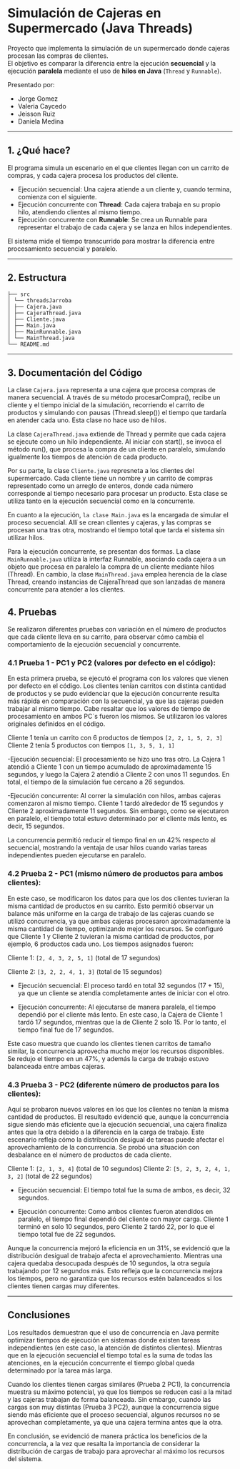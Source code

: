 # Simulación de Cajeras en Supermercado (Java Threads)

Proyecto que implementa la simulación de un supermercado donde cajeras procesan las compras de clientes.  
El objetivo es comparar la diferencia entre la ejecución **secuencial** y la ejecución **paralela** mediante el uso de **hilos en Java** (`Thread` y `Runnable`).  

Presentado por:  
- Jorge Gomez
- Valeria Caycedo
- Jeisson Ruiz
- Daniela Medina
---

## 1. ¿Qué hace?

El programa simula un escenario en el que clientes llegan con un carrito de compras, y cada cajera procesa los productos del cliente.  

- Ejecución secuencial: Una cajera atiende a un cliente y, cuando termina, comienza con el siguiente.  
- Ejecución concurrente con **Thread**: Cada cajera trabaja en su propio hilo, atendiendo clientes al mismo tiempo.  
- Ejecución concurrente con **Runnable**: Se crea un Runnable para representar el trabajo de cada cajera y se lanza en hilos independientes.  

El sistema mide el tiempo transcurrido para mostrar la diferencia entre procesamiento secuencial y paralelo.  

---

## 2. Estructura

```
├── src
│ └── threadsJarroba
│ ├── Cajera.java
│ ├── CajeraThread.java
│ ├── Cliente.java
│ ├── Main.java
│ ├── MainRunnable.java
│ └── MainThread.java
└── README.md
```
---

## 3. Documentación del Código

La clase `Cajera.java` representa a una cajera que procesa compras de manera secuencial. A través de su método procesarCompra(), recibe un cliente y el tiempo inicial de la simulación, recorriendo el carrito de productos y simulando con pausas (Thread.sleep()) el tiempo que tardaría en atender cada uno. Esta clase no hace uso de hilos.

La clase `CajeraThread.java` extiende de Thread y permite que cada cajera se ejecute como un hilo independiente. Al iniciar con start(), se invoca el método run(), que procesa la compra de un cliente en paralelo, simulando igualmente los tiempos de atención de cada producto.

Por su parte, la clase `Cliente.java` represneta a los clientes del supermercado. Cada cliente tiene un nombre y un carrito de compras representado como un arreglo de enteros, donde cada número corresponde al tiempo necesario para procesar un producto. Esta clase se utiliza tanto en la ejecución secuencial como en la concurrente.

En cuanto a la ejecución, `la clase Main.java` es la encargada de simular el proceso secuencial. Allí se crean clientes y cajeras, y las compras se procesan una tras otra, mostrando el tiempo total que tarda el sistema sin utilizar hilos.

Para la ejecución concurrente, se presentan dos formas. La clase `MainRunnable.java` utiliza la interfaz Runnable, asociando cada cajera a un objeto que procesa en paralelo la compra de un cliente mediante hilos (Thread). En cambio, la clase `MainThread.java` emplea herencia de la clase Thread, creando instancias de CajeraThread que son lanzadas de manera concurrente para atender a los clientes.

## 4. Pruebas

Se realizaron diferentes pruebas con variación en el número de productos que cada cliente lleva en su carrito, para observar cómo cambia el comportamiento de la ejecución secuencial y concurrente.

### 4.1 Prueba 1 - PC1 y PC2 (valores por defecto en el código):
En esta primera prueba, se ejecutó el programa con los valores que vienen por defecto en el código. Los clientes tenían carritos con distinta cantidad de productos y se pudo evidenciar que la ejecución concurrente resulta más rápida en comparación con la secuencial, ya que las cajeras pueden trabajar al mismo tiempo. Cabe resaltar que los valores de tiempo de procesamiento en ambos PC´s fueron los mismos.
Se utilizaron los valores originales definidos en el código. 

Cliente 1 tenía un carrito con 6 productos de tiempos `[2, 2, 1, 5, 2, 3]`
Cliente 2 tenía 5 productos con tiempos `[1, 3, 5, 1, 1]`

-Ejecución secuencial:
El procesamiento se hizo uno tras otro. La Cajera 1 atendió a Cliente 1 con un tiempo acumulado de aproximadamente 15 segundos, y luego la Cajera 2 atendió a Cliente 2 con unos 11 segundos. En total, el tiempo de la simulación fue cercano a 26 segundos.

-Ejecución concurrente:
Al correr la simulación con hilos, ambas cajeras comenzaron al mismo tiempo. Cliente 1 tardó alrededor de 15 segundos y Cliente 2 aproximadamente 11 segundos. Sin embargo, como se ejecutaron en paralelo, el tiempo total estuvo determinado por el cliente más lento, es decir, 15 segundos.

La concurrencia permitió reducir el tiempo final en un 42% respecto al secuencial, mostrando  la ventaja de usar hilos cuando varias tareas independientes pueden ejecutarse en paralelo.

### 4.2 Prueba 2 - PC1 (mismo número de productos para ambos clientes):
En este caso, se modificaron los datos para que los dos clientes tuvieran la misma cantidad de productos en su carrito. Esto permitió observar un balance más uniforme en la carga de trabajo de las cajeras cuando se utilizó concurrencia, ya que ambas cajeras procesaron aproximadamente la misma cantidad de tiempo, optimizando mejor los recursos.
Se configuró que Cliente 1 y Cliente 2 tuvieran la misma cantidad de productos, por ejemplo, 6 productos cada uno. Los tiempos asignados fueron:

Cliente 1: `[2, 4, 3, 2, 5, 1]` (total de 17 segundos)

Cliente 2: `[3, 2, 2, 4, 1, 3]` (total de 15 segundos)

- Ejecución secuencial:
El proceso tardó en total 32 segundos (17 + 15), ya que un cliente se atendía completamente antes de iniciar con el otro.

- Ejecución concurrente:
Al ejecutarse de manera paralela, el tiempo dependió por el cliente más lento. En este caso, la Cajera de Cliente 1 tardó 17 segundos, mientras que la de Cliente 2 solo 15. Por lo tanto, el tiempo final fue de 17 segundos.

Este caso muestra que cuando los clientes tienen carritos de tamaño similar, la concurrencia aprovecha mucho mejor los recursos disponibles. Se redujo el tiempo en un 47%, y además la carga de trabajo estuvo balanceada entre ambas cajeras.

### 4.3 Prueba 3 - PC2 (diferente número de productos para los clientes):
Aquí se probaron nuevos valores en los que los clientes no tenían la misma cantidad de productos. El resultado evidenció que, aunque la concurrencia sigue siendo más eficiente que la ejecución secuencial, una cajera finaliza antes que la otra debido a la diferencia en la carga de trabajo. Este escenario refleja cómo la distribución desigual de tareas puede afectar el aprovechamiento de la concurrencia.
Se probó una situación con desbalance en el número de productos de cada cliente.

Cliente 1: `[2, 1, 3, 4]` (total de 10 segundos)
Cliente 2: `[5, 2, 3, 2, 4, 1, 3, 2]` (total de 22 segundos)

- Ejecución secuencial:
El tiempo total fue la suma de ambos, es decir, 32 segundos.

- Ejecución concurrente:
Como ambos clientes fueron atendidos en paralelo, el tiempo final dependió del cliente con mayor carga. Cliente 1 terminó en solo 10 segundos, pero Cliente 2 tardó 22, por lo que el tiempo total fue de 22 segundos.

Aunque la concurrencia mejoró la eficiencia en un 31%, se evidenció que la distribución desigual de trabajo afecta el aprovechamiento. Mientras una cajera quedaba desocupada después de 10 segundos, la otra seguía trabajando por 12 segundos más. Esto refleja que la concurrencia mejora los tiempos, pero no garantiza que los recursos estén balanceados si los clientes tienen cargas muy diferentes.

--- 

## Conclusiones

Los resultados demuestran que el uso de concurrencia en Java permite optimizar tiempos de ejecución en sistemas donde existen tareas independientes (en este caso, la atención de distintos clientes). Mientras que en la ejecución secuencial el tiempo total es la suma de todas las atenciones, en la ejecución concurrente el tiempo global queda determinado por la tarea más larga.

Cuando los clientes tienen cargas similares (Prueba 2 PC1), la concurrencia muestra su máximo potencial, ya que los tiempos se reducen casi a la mitad y las cajeras trabajan de forma balanceada. Sin embargo, cuando las cargas son muy distintas (Prueba 3 PC2), aunque la concurrencia sigue siendo más eficiente que el proceso secuencial, algunos recursos no se aprovechan completamente, ya que una cajera termina antes que la otra.

En conclusión, se evidenció de manera práctica los beneficios de la concurrencia, a la vez que resalta la importancia de considerar la distribución de cargas de trabajo para aprovechar al máximo los recursos del sistema.


